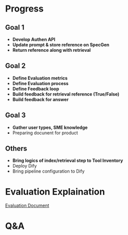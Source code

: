 # Progress
## Goal 1
- **Develop Authen API**
- **Update prompt & store reference on SpecGen**
- **Return reference along with retrieval**

## Goal 2
- **Define Evaluation metrics**
- **Define Evaluation process**
- **Define Feedback loop**
- **Build feedback for retrieval reference (True/False)**
- **Build feedback for answer**

## Goal 3
- **Gather user types, SME knowledge**
- Preparing docunent for product

## Others
- **Bring logics of index/retrieval step to Tool Inventory**
- Deploy Dify
- Bring pipeline configuration to Dify

# Evaluation Explaination
[Evaluation Document](https://github.com/anhttmle/anhttmle.github.io/blob/feat/random-thoughts/_draft/C2B/%5B2%5D%20Evaluation.md)


# Q&A
